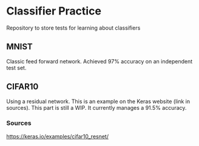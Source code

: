 # Classifier Practice
Repository to store tests for learning about classifiers

## MNIST
Classic feed forward network. Achieved 97% accuracy on an independent test set.

## CIFAR10
Using a residual network. This is an example on the Keras website (link in sources). This part is still a WIP. It currently manages a 91.5% accuracy.

### Sources
https://keras.io/examples/cifar10_resnet/
